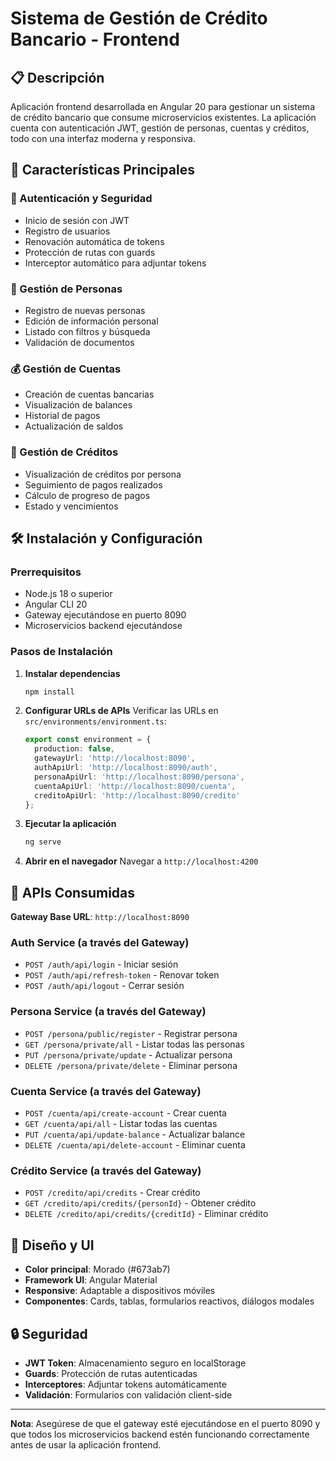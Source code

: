 # Sistema de Gestión de Crédito Bancario - Frontend

## 📋 Descripción

Aplicación frontend desarrollada en Angular 20 para gestionar un sistema de crédito bancario que consume microservicios existentes. La aplicación cuenta con autenticación JWT, gestión de personas, cuentas y créditos, todo con una interfaz moderna y responsiva.

## 🚀 Características Principales

### 🔐 Autenticación y Seguridad
- Inicio de sesión con JWT
- Registro de usuarios
- Renovación automática de tokens
- Protección de rutas con guards
- Interceptor automático para adjuntar tokens

### 👥 Gestión de Personas
- Registro de nuevas personas
- Edición de información personal
- Listado con filtros y búsqueda
- Validación de documentos

### 💰 Gestión de Cuentas
- Creación de cuentas bancarias
- Visualización de balances
- Historial de pagos
- Actualización de saldos

### 🏦 Gestión de Créditos
- Visualización de créditos por persona
- Seguimiento de pagos realizados
- Cálculo de progreso de pagos
- Estado y vencimientos

## 🛠️ Instalación y Configuración

### Prerrequisitos
- Node.js 18 o superior
- Angular CLI 20
- Gateway ejecutándose en puerto 8090
- Microservicios backend ejecutándose

### Pasos de Instalación

1. **Instalar dependencias**
   ```bash
   npm install
   ```

2. **Configurar URLs de APIs**
   Verificar las URLs en `src/environments/environment.ts`:
   ```typescript
   export const environment = {
     production: false,
     gatewayUrl: 'http://localhost:8090',
     authApiUrl: 'http://localhost:8090/auth',
     personaApiUrl: 'http://localhost:8090/persona',
     cuentaApiUrl: 'http://localhost:8090/cuenta',
     creditoApiUrl: 'http://localhost:8090/credito'
   };
   ```

3. **Ejecutar la aplicación**
   ```bash
   ng serve
   ```

4. **Abrir en el navegador**
   Navegar a `http://localhost:4200`

## 📡 APIs Consumidas

**Gateway Base URL**: `http://localhost:8090`

### Auth Service (a través del Gateway)
- `POST /auth/api/login` - Iniciar sesión
- `POST /auth/api/refresh-token` - Renovar token
- `POST /auth/api/logout` - Cerrar sesión

### Persona Service (a través del Gateway)
- `POST /persona/public/register` - Registrar persona
- `GET /persona/private/all` - Listar todas las personas
- `PUT /persona/private/update` - Actualizar persona
- `DELETE /persona/private/delete` - Eliminar persona

### Cuenta Service (a través del Gateway)
- `POST /cuenta/api/create-account` - Crear cuenta
- `GET /cuenta/api/all` - Listar todas las cuentas
- `PUT /cuenta/api/update-balance` - Actualizar balance
- `DELETE /cuenta/api/delete-account` - Eliminar cuenta

### Crédito Service (a través del Gateway)
- `POST /credito/api/credits` - Crear crédito
- `GET /credito/api/credits/{personId}` - Obtener crédito
- `DELETE /credito/api/credits/{creditId}` - Eliminar crédito

## 🎨 Diseño y UI

- **Color principal**: Morado (#673ab7)
- **Framework UI**: Angular Material
- **Responsive**: Adaptable a dispositivos móviles
- **Componentes**: Cards, tablas, formularios reactivos, diálogos modales

## 🔒 Seguridad

- **JWT Token**: Almacenamiento seguro en localStorage
- **Guards**: Protección de rutas autenticadas
- **Interceptores**: Adjuntar tokens automáticamente
- **Validación**: Formularios con validación client-side

---

**Nota**: Asegúrese de que el gateway esté ejecutándose en el puerto 8090 y que todos los microservicios backend estén funcionando correctamente antes de usar la aplicación frontend.
